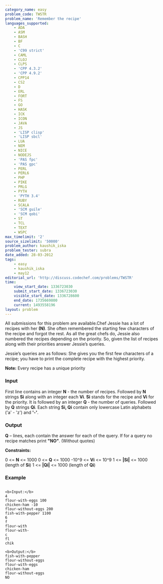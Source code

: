 ```yaml
---
category_name: easy
problem_code: TWSTR
problem_name: 'Remember the recipe'
languages_supported:
    - ADA
    - ASM
    - BASH
    - BF
    - C
    - 'C99 strict'
    - CAML
    - CLOJ
    - CLPS
    - 'CPP 4.3.2'
    - 'CPP 4.9.2'
    - CPP14
    - CS2
    - D
    - ERL
    - FORT
    - FS
    - GO
    - HASK
    - ICK
    - ICON
    - JAVA
    - JS
    - 'LISP clisp'
    - 'LISP sbcl'
    - LUA
    - NEM
    - NICE
    - NODEJS
    - 'PAS fpc'
    - 'PAS gpc'
    - PERL
    - PERL6
    - PHP
    - PIKE
    - PRLG
    - PYTH
    - 'PYTH 3.4'
    - RUBY
    - SCALA
    - 'SCM guile'
    - 'SCM qobi'
    - ST
    - TCL
    - TEXT
    - WSPC
max_timelimit: '2'
source_sizelimit: '50000'
problem_author: kaushik_iska
problem_tester: subra
date_added: 28-03-2012
tags:
    - easy
    - kaushik_iska
    - may12
editorial_url: 'http://discuss.codechef.com/problems/TWSTR'
time:
    view_start_date: 1336723030
    submit_start_date: 1336723030
    visible_start_date: 1336728600
    end_date: 1735669800
    current: 1493558196
layout: problem
---
```

All submissions for this problem are available.Chef Jessie has a lot of recipes with her **(N)**. She often remembered the starting few characters of the recipe and forgot the rest. As all the great chefs do, Jessie also numbered the recipes depending on the priority. So, given the list of recipes along with their priorities answer Jessie’s queries.

Jessie’s queries are as follows:
She gives you the first few characters of a recipe; you have to print the complete recipe with the highest priority.

**Note:**
Every recipe has a unique priority

### Input

First line contains an integer **N** - the number of recipes.
Followed by **N** strings **Si** along with an integer each **Vi**.
**Si** stands for the recipe and **Vi** for the priority.
It is followed by an integer **Q** - the number of queries.
Followed by **Q** strings **Qi**.
Each string **Si, Qi** contain only lowercase Latin alphabets ('a' - 'z') and **'-'**.

### Output

**Q** – lines, each contain the answer for each of the query.
If for a query no recipe matches print **"NO"**. (Without quotes)

**Constraints:**

0 <= **N** <= 1000
0 <= **Q** <= 1000
-10^9 <= **Vi** <= 10^9
1 <= **|Si|** <= 1000 (length of **Si**)
1 <= **|Qi|** <= 1000 (length of **Qi**)

### Example

```

<b>Input:</b>
4
flour-with-eggs 100
chicken-ham -10
flour-without-eggs 200
fish-with-pepper 1100
6
f
flour-with
flour-with-
c
fl
chik

<b>Output:</b>
fish-with-pepper
flour-without-eggs
flour-with-eggs
chicken-ham
flour-without-eggs
NO


```